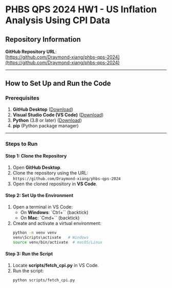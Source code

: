 # PHBS QPS 2024 HW1 - US Inflation Analysis Using CPI Data
## Repository Information

**GitHub Repository URL**:  
[https://github.com/Draymond-xiang/phbs-qps-2024](https://github.com/Draymond-xiang/phbs-qps-2024)

---
## How to Set Up and Run the Code

### Prerequisites
1. **GitHub Desktop** ([Download](https://desktop.github.com/))
2. **Visual Studio Code (VS Code)** ([Download](https://code.visualstudio.com/))
3. **Python** (3.8 or later) ([Download](https://www.python.org/))
4. **pip** (Python package manager)

---

### Steps to Run

#### Step 1: Clone the Repository
1. Open **GitHub Desktop**.
2. Clone the repository using the URL:  
   `https://github.com/Draymond-xiang/phbs-qps-2024`
3. Open the cloned repository in **VS Code**.

#### Step 2: Set Up the Environment
1. Open a terminal in VS Code:
   - On **Windows**: `Ctrl+`` (backtick)
   - On **Mac**: `Cmd+`` (backtick)
2. Create and activate a virtual environment:
   ```bash
   python -m venv venv
   venv\Scripts\activate   # Windows
   source venv/bin/activate  # macOS/Linux
#### Step 3: Run the Script
1. Locate **scripts/fetch_cpi.py** in VS Code.
2. Run the script:
   ```bash
   python scripts/fetch_cpi.py
   

